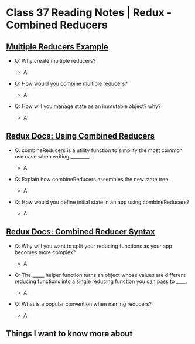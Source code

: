 # Class 37 Reading Notes | Redux - Combined Reducers

## [Multiple Reducers Example]()

- Q: Why create multiple reducers?

  - A:

- Q: How would you combine multiple reducers?

  - A:

- Q: How will you manage state as an immutable object? why?

  - A:

## [Redux Docs: Using Combined Reducers]()

- Q: combineReducers is a utility function to simplify the most common use case when writing ________ .

  - A:

- Q: Explain how combineReducers assembles the new state tree.

  - A:

- Q:
How would you define initial state in an app using combineReducers?

  - A:

## [Redux Docs: Combined Reducer Syntax]()

- Q: Why will you want to split your reducing functions as your app becomes more complex?

  - A:

- Q: The _____ helper function turns an object whose values are different reducing functions into a single reducing function you can pass to ____.

  - A: 

- Q: What is a popular convention when naming reducers?

  - A:

## Things I want to know more about
